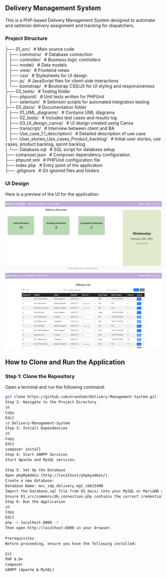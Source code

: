 ## Delivery Management System

This is a PHP-based Delivery Management System designed to automate and optimize delivery assignment and tracking for dispatchers. 

### **Project Structure**

├── 01_src/                     &ensp;# Main source code  
│   ├── commons/                &ensp;# Database connection  
│   ├── controller/             &ensp;# Business logic controllers  
│   ├── model/                  &ensp;# Data models  
│   ├── view/                   &ensp;# Frontend views  
│   ├── css/                     &ensp;# Stylesheets for UI design  
│   ├── js/                      &ensp;# JavaScript files for client-side interactions  
│   └── bootstrap/               &ensp;# Bootstrap CSS/JS for UI styling and responsiveness  
├── 02_tests/                   &ensp;# Testing folder  
│   ├── phpunit/                &ensp;# Unit tests written for PHPUnit  
│   ├── selenium/               &ensp;# Selenium scripts for automated integration testing  
├── 03_docs/                    &ensp;# Documentation folder  
│   ├── 01_UML_diagrams/        &ensp;# Contains UML diagrams  
│   ├── 02_tests/               &ensp;# Includes test cases and results log</br>
│   ├── 03_UI_design_canva/     &ensp;# UI design created using Canva  
│   ├── transcript/             &ensp;# Interview between client and BA  
│   ├── Use_case_1.1_description/  &ensp;# Detailed description of use case  
│   ├── User_stories_Use_cases_Product_backlog/  &ensp;# Initial user stories, use cases, product backlog, sprint backlog  </br>
│   └── Database.sql            &ensp;# SQL script for database setup  
├── composer.json               &ensp;# Composer dependency configuration  
├── phpunit.xml                 &ensp;# PHPUnit configuration file  
├── index.php                   &ensp;# Entry point of the application  
├── .gitignore                  &ensp;# Git ignored files and folders  
 
### UI Design
Here is a preview of the UI for the application:<br/>

![homepage](03_docs/03_UI_design_canva/UI/homepage.png)
![deliverylist](03_docs/03_UI_design_canva/UI/deliverylist.png)

## How to Clone and Run the Application

### Step 1: Clone the Repository  
Open a terminal and run the following command:  
```sh
git clone https://github.com/erandime/Delivery-Management-System.git
Step 2: Navigate to the Project Directory
sh
Copy
Edit
cd Delivery-Management-System
Step 3: Install Dependencies
sh
Copy
Edit
composer install
Step 4: Start XAMPP Services
Start Apache and MySQL services.

Step 5: Set Up the Database
Open phpMyAdmin (http://localhost/phpmyadmin/).
Create a new database:
Database Name: msc_sdp_delivery_mgt_cb015490
Import the Database.sql file from 03_docs/ into your MySQL or MariaDB server.
Ensure 01_src/commons/db_connection.php contains the correct credentials.
Step 6: Run the Application
sh
Copy
Edit
php -S localhost:8000 -t .
Then open http://localhost:8000 in your browser.

Prerequisites
Before proceeding, ensure you have the following installed:

Git
PHP 8.0+
Composer
XAMPP (Apache & MySQL)